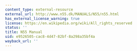 ```yaml
---
content_type: external-resource
external_url: http://www.n55.dk/MANUALS/N55/n55.html
has_external_license_warning: true
license: https://en.wikipedia.org/wiki/All_rights_reserved
status: ''
title: N55 Manual
uid: e9526505-cac8-4d47-82bf-8a298a35bf4a
wayback_url: ''
---
```

